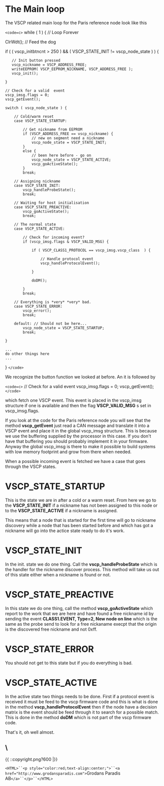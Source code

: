 # The Main loop

The VSCP related main loop for the Paris reference node look like this

`<code=c>`
while ( 1 ) {   // Loop Forever

   ClrWdt();   // Feed the dog

   if ( ( vscp_initbtncnt > 250 ) &&
                ( VSCP_STATE_INIT != vscp_node_state ) ) {

       // Init button pressed
       vscp_nickname = VSCP_ADDRESS_FREE;
       writeEEPROM( VSCP_EEPROM_NICKNAME, VSCP_ADDRESS_FREE );
       vscp_init();
            
    }

    // Check for a valid  event
    vscp_imsg.flags = 0;
    vscp_getEvent();

    switch ( vscp_node_state ) {

        // Cold/warm reset
        case VSCP_STATE_STARTUP: 

            // Get nickname from EEPROM
            if (VSCP_ADDRESS_FREE == vscp_nickname) {
                // new on segment need a nickname
                vscp_node_state = VSCP_STATE_INIT;
            } 
            else {
                // been here before - go on
                vscp_node_state = VSCP_STATE_ACTIVE;
                vscp_goActiveState();
            }
            break;

        // Assigning nickname
        case VSCP_STATE_INIT: 
            vscp_handleProbeState();
            break;

        // Waiting for host initialisation
        case VSCP_STATE_PREACTIVE:  
            vscp_goActiveState();
            break;

        // The normal state
        case VSCP_STATE_ACTIVE:     

            // Check for incoming event?
            if (vscp_imsg.flags & VSCP_VALID_MSG) {

                if ( VSCP_CLASS1_PROTOCOL == vscp_imsg.vscp_class  ) {

                    // Handle protocol event
                    vscp_handleProtocolEvent();

                }

                doDM();
					
            }
            break;

        // Everything is *very* *very* bad.
        case VSCP_STATE_ERROR: 
            vscp_error();
            break;

        default: // Should not be here...
            vscp_node_state = VSCP_STATE_STARTUP;
            break;

    }
    
    ...
    do other things here
    ...
}
`</code>`

We recognize the button function we looked at before. An it is followed by

`<code=c>`
// Check for a valid  event
vscp_imsg.flags = 0;
vscp_getEvent();
`</code>`

which fetch one VSCP event. This event is placed in the vscp_imsg structure if one is available and then the flag **VSCP_VALID_MSG** s set in vscp_imsg.flags.

If you look at the code for the Paris reference node you will see that the method **vscp_getEvent** just read a CAN message and translate it into a VSCP event and place it in the global vscp_imsg structure. This is because we use the buffering supplied by the processor in this case. If you don't have that buffering you should probably implement it in your firmware. Anyway the global vscp_imsg is there to make it possible to build systems with low memory footprint and grow from there when needed.

When a possible incoming event is fetched we have a case that goes through the VSCP states. 

#  VSCP_STATE_STARTUP

This is the state we are in after a cold or a warm reset. From here we go to the **VSCP_STATE_INIT** if a nickname has not been assigned to this node or to the **VSCP_STATE_ACTIVE** if a nickname is assigned. 

This means that a node that is started for the first time will go to nickname discovery while a node that has been started before and which has got a nickname will go into the actice state ready to do it's work.

# VSCP_STATE_INIT

In the init. state we do one thing. Call the **vscp_handleProbeState** which is the handler for the nickname discover process. This method will take us out of this state either when a nickname is found or not.

# VSCP_STATE_PREACTIVE

In this state we do one thing, call the method **vscp_goActiveState** which report to the work that we are here and have found a free nickname id by sending the event **CLASS1.EVENT, Type=2, New node on line** which is the same as the probe send to look for a free nickaname execpt that the origin is the discovered free nickname and not 0xff.

# VSCP_STATE_ERROR

You should not get to this state but if you do everything is bad. 

# VSCP_STATE_ACTIVE

In the active state two things needs to be done. First if a protocol event is received it must be feed to the vscp firmware code and this is what is done in the method **vscp_handleProtocolEvent** then if the node have a decision matrix is the event should be feed through it to search for a possible match. This is done in the method **doDM** which is not part of the vscp firmware code. 

That's it, oh well almost. 

\\ 
----
{{  ::copyright.png?600  |}}

`<HTML>``<p style="color:red;text-align:center;">``<a href="http://www.grodansparadis.com">`Grodans Paradis AB`</a>``</p>``</HTML>`
